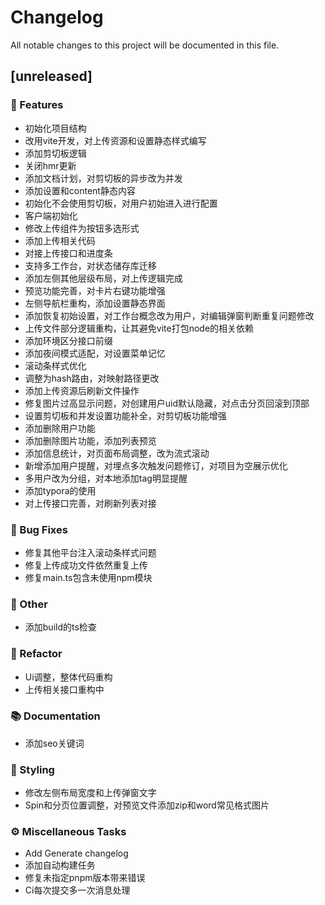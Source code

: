 # Changelog

All notable changes to this project will be documented in this file.

## [unreleased]

### 🚀 Features

- 初始化项目结构
- 改用vite开发，对上传资源和设置静态样式编写
- 添加剪切板逻辑
- 关闭hmr更新
- 添加文档计划，对剪切板的异步改为并发
- 添加设置和content静态内容
- 初始化不会使用剪切板，对用户初始进入进行配置
- 客户端初始化
- 修改上传组件为按钮多选形式
- 添加上传相关代码
- 对接上传接口和进度条
- 支持多工作台，对状态储存库迁移
- 添加左侧其他层级布局，对上传逻辑完成
- 预览功能完善，对卡片右键功能增强
- 左侧导航栏重构，添加设置静态界面
- 添加恢复初始设置，对工作台概念改为用户，对编辑弹窗判断重复问题修改
- 上传文件部分逻辑重构，让其避免vite打包node的相关依赖
- 添加环境区分接口前缀
- 添加夜间模式适配，对设置菜单记忆
- 滚动条样式优化
- 调整为hash路由，对映射路径更改
- 添加上传资源后刷新文件操作
- 修复图片过高显示问题，对创建用户uid默认隐藏，对点击分页回滚到顶部
- 设置剪切板和并发设置功能补全，对剪切板功能增强
- 添加删除用户功能
- 添加删除图片功能，添加列表预览
- 添加信息统计，对页面布局调整，改为流式滚动
- 新增添加用户提醒，对埋点多次触发问题修订，对项目为空展示优化
- 多用户改为分组，对本地添加tag明显提醒
- 添加typora的使用
- 对上传接口完善，对刷新列表对接

### 🐛 Bug Fixes

- 修复其他平台注入滚动条样式问题
- 修复上传成功文件依然重复上传
- 修复main.ts包含未使用npm模块

### 💼 Other

- 添加build的ts检查

### 🚜 Refactor

- Ui调整，整体代码重构
- 上传相关接口重构中

### 📚 Documentation

- 添加seo关键词

### 🎨 Styling

- 修改左侧布局宽度和上传弹窗文字
- Spin和分页位置调整，对预览文件添加zip和word常见格式图片

### ⚙️ Miscellaneous Tasks

- Add Generate changelog
- 添加自动构建任务
- 修复未指定pnpm版本带来错误
- Ci每次提交多一次消息处理

<!-- generated by git-cliff -->
